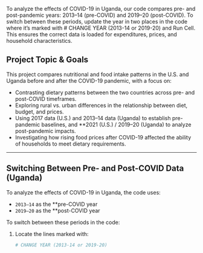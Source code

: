 To analyze the effects of COVID-19 in Uganda, our code compares pre- and post-pandemic years: 2013–14 (pre-COVID) and 2019–20 (post-COVID). To switch between these periods, update the year in two places in the code where it’s marked with # CHANGE YEAR (2013-14 or 2019-20) and Run Cell. This ensures the correct data is loaded for expenditures, prices, and household characteristics.






## Project Topic & Goals

This project compares nutritional and food intake patterns in the U.S. and Uganda before and after the COVID-19 pandemic, with a focus on:

- Contrasting dietary patterns between the two countries across pre- and post-COVID timeframes.
- Exploring rural vs. urban differences in the relationship between diet, budget, and prices.
- Using 2017 data (U.S.) and 2013–14 data (Uganda) to establish pre-pandemic baselines, and **2021 (U.S.) / 2019–20 (Uganda) to analyze post-pandemic impacts.
- Investigating how rising food prices after COVID-19 affected the ability of households to meet dietary requirements.

---

## Switching Between Pre- and Post-COVID Data (Uganda)

To analyze the effects of COVID-19 in Uganda, the code uses:

- `2013–14` as the **pre-COVID year
- `2019–20` as the **post-COVID year

To switch between these periods in the code:

1. Locate the lines marked with:
   ```python
   # CHANGE YEAR (2013-14 or 2019-20)



